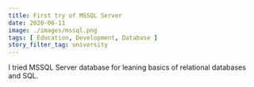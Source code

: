 ```yaml
---
title: First try of MSSQL Server
date: 2020-06-11
image: ./images/mssql.png
tags: [ Education, Development, Database ]
story_filter_tag: university
---
```


I tried MSSQL Server database for leaning basics of relational databases and SQL.
